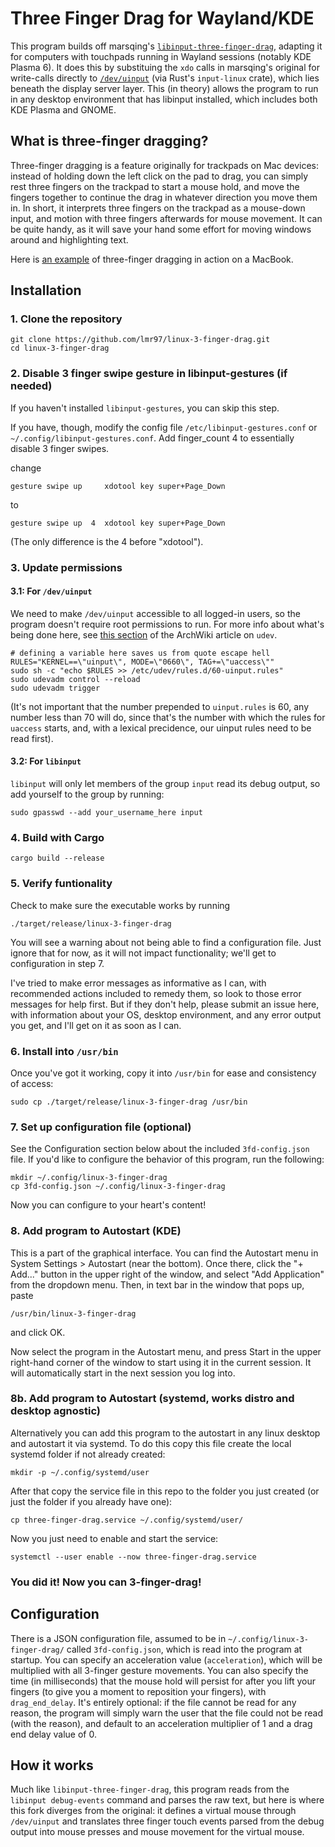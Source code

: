 # Three Finger Drag for Wayland/KDE
This program builds off marsqing's [`libinput-three-finger-drag`](https://github.com/marsqing/libinput-three-finger-drag), adapting it for computers with touchpads running in Wayland sessions (notably KDE Plasma 6). It does this by substituing the `xdo` calls in marsqing's original for write-calls directly to [`/dev/uinput`](https://www.kernel.org/doc/html/v4.12/input/uinput.html) (via Rust's `input-linux` crate), which lies beneath the display server layer. This (in theory) allows the program to run in any desktop environment that has libinput installed, which includes both KDE Plasma and GNOME.

## What is three-finger dragging?

Three-finger dragging is a feature originally for trackpads on Mac devices: instead of holding down the left click on the pad to drag, you can simply rest three fingers on the trackpad to start a mouse hold, and move the fingers together to continue the drag in whatever direction you move them in. In short, it interprets three fingers on the trackpad as a mouse-down input, and motion with three fingers afterwards for mouse movement. It can be quite handy, as it will save your hand some effort for moving windows around and highlighting text. 

Here is [an example](https://www.youtube.com/watch?v=-Fy6imaiHWE) of three-finger dragging in action on a MacBook.

## Installation

### 1. Clone the repository
```
git clone https://github.com/lmr97/linux-3-finger-drag.git
cd linux-3-finger-drag
```

### 2. Disable 3 finger swipe gesture in libinput-gestures (if needed)

If you haven't installed `libinput-gestures`, you can skip this step. 

If you have, though, modify the config file `/etc/libinput-gestures.conf` or `~/.config/libinput-gestures.conf`. 
Add finger_count 4 to essentially disable 3 finger swipes.

change
``` 
gesture swipe up     xdotool key super+Page_Down 
```
to
```
gesture swipe up  4  xdotool key super+Page_Down
```
(The only difference is the 4 before "xdotool").

### 3. Update permissions

#### 3.1: For `/dev/uinput`
We need to make `/dev/uinput` accessible to all logged-in users, so the program doesn't require root permissions to run. For more info about what's being done here, see [this section](https://wiki.archlinux.org/title/Udev#Allowing_regular_users_to_use_devices) of the ArchWiki article on `udev`. 

```
# defining a variable here saves us from quote escape hell
RULES="KERNEL==\"uinput\", MODE=\"0660\", TAG+=\"uaccess\""
sudo sh -c "echo $RULES >> /etc/udev/rules.d/60-uinput.rules"
sudo udevadm control --reload
sudo udevadm trigger
```

(It's not important that the number prepended to `uinput.rules` is 60, any number less than 70 will do, since that's the number with which the rules for `uaccess` starts, and, with a lexical precidence, our uinput rules need to be read first).

#### 3.2: For `libinput`

`libinput` will only let members of the group `input` read its debug output, so add yourself to the group by running:
```
sudo gpasswd --add your_username_here input
```

### 4. Build with Cargo
```
cargo build --release
```

### 5. Verify funtionality
Check to make sure the executable works by running
```
./target/release/linux-3-finger-drag
```

You will see a warning about not being able to find a configuration file. Just ignore that for now, as it will not impact functionality; we'll get to configuration in step 7. 

I've tried to make error messages as informative as I can, with recommended actions included to remedy them, so look to those error messages for help first. But if they don't help, please submit an issue here, with information about your OS, desktop environment, and any error output you get, and I'll get on it as soon as I can. 

### 6. Install into `/usr/bin`
Once you've got it working, copy it into `/usr/bin` for ease and consistency of access:
```
sudo cp ./target/release/linux-3-finger-drag /usr/bin
```

### 7. Set up configuration file (optional)

See the Configuration section below about the included `3fd-config.json` file. If you'd like to configure the behavior of this program, run the following:
```
mkdir ~/.config/linux-3-finger-drag
cp 3fd-config.json ~/.config/linux-3-finger-drag
```
Now you can configure to your heart's content!

### 8. Add program to Autostart (KDE)
This is a part of the graphical interface. You can find the Autostart menu in System Settings > Autostart (near the bottom). Once there, click the "+ Add..." button in the upper right of the window, and select "Add Application" from the dropdown menu. Then, in text bar in the window that pops up, paste
```
/usr/bin/linux-3-finger-drag
```
and click OK. 

Now select the program in the Autostart menu, and press Start in the upper right-hand corner of the window to start using it in the current session. It will automatically start in the next session you log into.

### 8b. Add program to Autostart (systemd, works distro and desktop agnostic)

Alternatively you can add this program to the autostart in any linux desktop and autostart it via systemd. To do this copy this file create the local systemd folder if not already created:

```
mkdir -p ~/.config/systemd/user
```

After that copy the service file in this repo to the folder you just created (or just the folder if you already have one):

```
cp three-finger-drag.service ~/.config/systemd/user/
```

Now you just need to enable and start the service:

```
systemctl --user enable --now three-finger-drag.service
```

### You did it! Now you can 3-finger-drag!


## Configuration
There is a JSON configuration file, assumed to be in `~/.config/linux-3-finger-drag/` called `3fd-config.json`, which is read into the program at startup. You can specify an acceleration value (`acceleration`), which will be multiplied with all 3-finger gesture movements. You can also specify the time (in milliseconds) that the mouse hold will persist for after you lift your fingers (to give you a moment to reposition your fingers), with `drag_end_delay`. It's entirely optional: if the file cannot be read for any reason, the program will simply warn the user that the file could not be read (with the reason), and default to an acceleration multiplier of 1 and a drag end delay value of 0. 

## How it works
Much like `libinput-three-finger-drag`, this program reads from the `libinput debug-events` command and parses the raw text, but here is where this fork diverges from the original: it defines a virtual mouse through `/dev/uinput` and translates three finger touch events parsed from the debug output into mouse presses and mouse movement for the virtual mouse.
